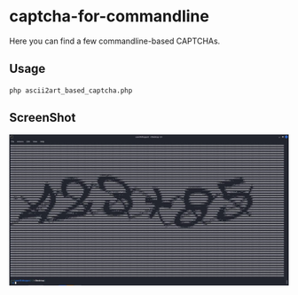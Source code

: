# captcha-for-commandline
Here you can find a few commandline-based CAPTCHAs.

## Usage

```
php ascii2art_based_captcha.php
```

## ScreenShot
![ascii2art_based_captcha,php result](https://raw.githubusercontent.com/TadavomnisT/captcha-for-commandline/main/ascii2art_based_captcha_result.jpg)
